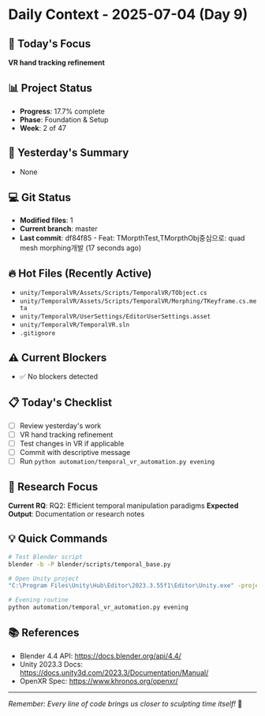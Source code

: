 # Daily Context - 2025-07-04 (Day 9)

## 🎯 Today's Focus
**VR hand tracking refinement**

## 📊 Project Status
- **Progress**: 17.7% complete
- **Phase**: Foundation & Setup
- **Week**: 2 of 47

## 📝 Yesterday's Summary
- None

## 💻 Git Status
- **Modified files**: 1
- **Current branch**: master
- **Last commit**: df84f85 - Feat: TMorpthTest,TMorpthObj중심으로: quad mesh morphing개발 (17 seconds ago)

## 🔥 Hot Files (Recently Active)
- `unity/TemporalVR/Assets/Scripts/TemporalVR/TObject.cs`
- `unity/TemporalVR/Assets/Scripts/TemporalVR/Morphing/TKeyframe.cs.meta`
- `unity/TemporalVR/UserSettings/EditorUserSettings.asset`
- `unity/TemporalVR/TemporalVR.sln`
- `.gitignore`

## ⚠️ Current Blockers
- ✅ No blockers detected

## 📋 Today's Checklist
- [ ] Review yesterday's work
- [ ] VR hand tracking refinement
- [ ] Test changes in VR if applicable  
- [ ] Commit with descriptive message
- [ ] Run `python automation/temporal_vr_automation.py evening`

## 🎯 Research Focus
**Current RQ**: RQ2: Efficient temporal manipulation paradigms
**Expected Output**: Documentation or research notes

## 💡 Quick Commands
```bash
# Test Blender script
blender -b -P blender/scripts/temporal_base.py

# Open Unity project  
"C:\Program Files\Unity\Hub\Editor\2023.3.55f1\Editor\Unity.exe" -projectPath "unity\TemporalVR"

# Evening routine
python automation/temporal_vr_automation.py evening
```

## 📚 References
- Blender 4.4 API: https://docs.blender.org/api/4.4/
- Unity 2023.3 Docs: https://docs.unity3d.com/2023.3/Documentation/Manual/
- OpenXR Spec: https://www.khronos.org/openxr/

---
*Remember: Every line of code brings us closer to sculpting time itself!* 🚀
